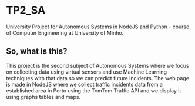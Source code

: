 # TP2_SA
University Project for Autonomous Systems in NodeJS and Python - course of Computer Engineering at University of Minho.

## So, what is this?
This project is the second subject of Autonomous Systems where we focus on collecting data using virtual sensors and use Machine Learning techniques with that data so we can predict future incidents.
The web page is made in NodeJS where we collect traffic incidents data from a established area in Porto using the TomTom Traffic API and we display it using graphs tables and maps.
